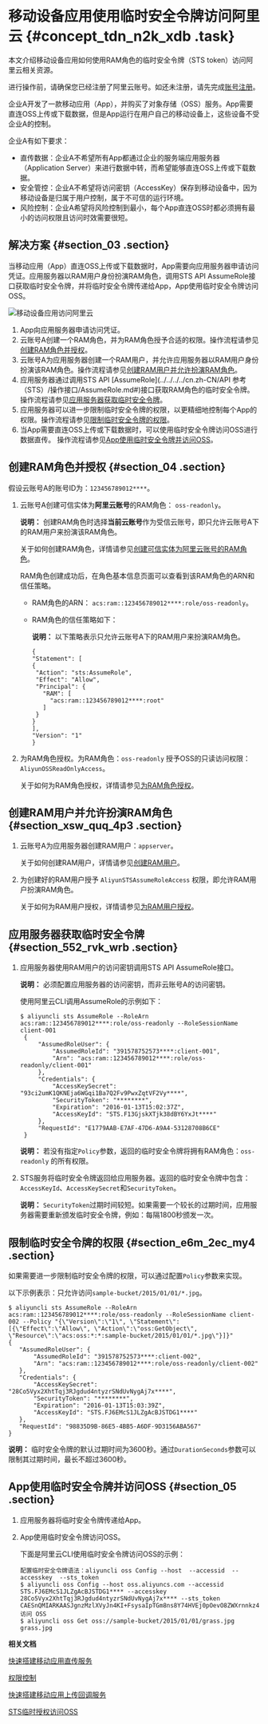 # 移动设备应用使用临时安全令牌访问阿里云 {#concept_tdn_n2k_xdb .task}

本文介绍移动设备应用如何使用RAM角色的临时安全令牌（STS token）访问阿里云相关资源。

进行操作前，请确保您已经注册了阿里云账号。如还未注册，请先完成[账号注册](https://account.aliyun.com/register/register.htm)。

企业A开发了一款移动应用（App），并购买了对象存储（OSS）服务。App需要直连OSS上传或下载数据，但是App运行在用户自己的移动设备上，这些设备不受企业A的控制。

企业A有如下要求：

-   直传数据：企业A不希望所有App都通过企业的服务端应用服务器（Application Server）来进行数据中转，而希望能够直连OSS上传或下载数据。
-   安全管控：企业A不希望将访问密钥（AccessKey）保存到移动设备中，因为移动设备是归属于用户控制，属于不可信的运行环境。
-   风险控制：企业A希望将风险控制到最小，每个App直连OSS时都必须拥有最小的访问权限且访问时效需要很短。

## 解决方案 {#section_03 .section}

当移动应用（App）直连OSS上传或下载数据时，App需要向应用服务器申请访问凭证。应用服务器以RAM用户身份扮演RAM角色，调用STS API AssumeRole接口获取临时安全令牌，并将临时安全令牌传递给App，App使用临时安全令牌访问OSS。

![移动设备应用访问阿里云](http://static-aliyun-doc.oss-cn-hangzhou.aliyuncs.com/assets/img/23775/156897558814407_zh-CN.png)

1.  App向应用服务器申请访问凭证。
2.  云账号A创建一个RAM角色，并为RAM角色授予合适的权限。操作流程请参见[创建RAM角色并授权](#section_04)。
3.  云账号A为应用服务器创建一个RAM用户，并允许应用服务器以RAM用户身份扮演该RAM角色。操作流程请参见[创建RAM用户并允许扮演RAM角色](#section_xsw_quq_4p3)。
4.  应用服务器通过调用STS API [AssumeRole](../../../../cn.zh-CN/API 参考（STS）/操作接口/AssumeRole.md#)接口获取RAM角色的临时安全令牌。操作流程请参见[应用服务器获取临时安全令牌](#section_552_rvk_wrb)。
5.  应用服务器可以进一步限制临时安全令牌的权限，以更精细地控制每个App的权限。操作流程请参见[限制临时安全令牌的权限](#section_e6m_2ec_my4)。
6.  当App需要直连OSS上传或下载数据时，可以使用临时安全令牌访问OSS进行数据直传。 操作流程请参见[App使用临时安全令牌并访问OSS](#section_05)。

## 创建RAM角色并授权 {#section_04 .section}

假设云账号A的账号ID为：`123456789012****`。

1.  云账号A创建可信实体为**阿里云账号**的RAM角色： `oss-readonly`。 

    **说明：** 创建RAM角色时选择**当前云账号**作为受信云账号，即只允许云账号A下的RAM用户来扮演该RAM角色。

    关于如何创建RAM角色，详情请参见[创建可信实体为阿里云账号的RAM角色](../../../../cn.zh-CN/角色管理/创建RAM角色/创建可信实体为阿里云账号的RAM角色.md#)。

    RAM角色创建成功后，在角色基本信息页面可以查看到该RAM角色的ARN和信任策略。

    -   RAM角色的ARN： `acs:ram::123456789012****:role/oss-readonly`。
    -   RAM角色的信任策略如下：

        **说明：** 以下策略表示只允许云账号A下的RAM用户来扮演RAM角色。

        ``` {#codeblock_kfk_t5y_lh4}
        {
        "Statement": [
        {
         "Action": "sts:AssumeRole",
         "Effect": "Allow",
         "Principal": {
           "RAM": [
             "acs:ram::123456789012****:root"
           ]
         }
        }
        ],
        "Version": "1"
        }
        ```

2.  为RAM角色授权。为RAM角色：`oss-readonly` 授予OSS的只读访问权限：`AliyunOSSReadOnlyAccess`。 

    关于如何为RAM角色授权，详情请参见[为RAM角色授权](../../../../cn.zh-CN/角色管理/为RAM角色授权.md#)。


## 创建RAM用户并允许扮演RAM角色 {#section_xsw_quq_4p3 .section}

1.  云账号A为应用服务器创建RAM用户：`appserver`。 

    关于如何创建RAM用户，详情请参见[创建RAM用户](../../../../cn.zh-CN/用户管理/创建RAM用户.md#)。

2.  为创建好的RAM用户授予 `AliyunSTSAssumeRoleAccess` 权限，即允许RAM用户扮演RAM角色。 

    关于如何为RAM用户授权，详情请参见[为RAM用户授权](../../../../cn.zh-CN/用户管理/为RAM用户授权.md#)。


## 应用服务器获取临时安全令牌 {#section_552_rvk_wrb .section}

1.  应用服务器使用RAM用户的访问密钥调用STS API AssumeRole接口。 

    **说明：** 必须配置应用服务器的访问密钥，而非云账号A的访问密钥。

    使用阿里云CLI调用AssumeRole的示例如下：

    ``` {#codeblock_y3u_mom_hiw}
    $ aliyuncli sts AssumeRole --RoleArn acs:ram::123456789012****:role/oss-readonly --RoleSessionName client-001
     {
         "AssumedRoleUser": {
             "AssumedRoleId": "391578752573****:client-001", 
             "Arn": "acs:ram::123456789012****:role/oss-readonly/client-001"
         }, 
         "Credentials": {
             "AccessKeySecret": "93ci2umK1QKNEja6WGqi1Ba7Q2Fv9PwxZqtVF2Vy****", 
             "SecurityToken": "********", 
             "Expiration": "2016-01-13T15:02:37Z", 
             "AccessKeyId": "STS.F13GjskXTjk38dBY6YxJt****"
         }, 
         "RequestId": "E1779AAB-E7AF-47D6-A9A4-53128708B6CE"
     }
    ```

    **说明：** 若没有指定`Policy`参数，返回的临时安全令牌将拥有RAM角色：`oss-readonly` 的所有权限。

2.  STS服务将临时安全令牌返回给应用服务器。返回的临时安全令牌中包含：`AccessKeyId`、`AccessKeySecret`和`SecurityToken`。 

    **说明：** `SecurityToken`过期时间较短。如果需要一个较长的过期时间，应用服务器需要重新颁发临时安全令牌，例如：每隔1800秒颁发一次。


## 限制临时安全令牌的权限 {#section_e6m_2ec_my4 .section}

如果需要进一步限制临时安全令牌的权限，可以通过配置`Policy`参数来实现。

以下示例表示：只允许访问`sample-bucket/2015/01/01/*.jpg`。

``` {#codeblock_c2c_5g6_s6d}
$ aliyuncli sts AssumeRole --RoleArn acs:ram::123456789012****:role/oss-readonly --RoleSessionName client-002 --Policy "{\"Version\":\"1\", \"Statement\": [{\"Effect\":\"Allow\", \"Action\":\"oss:GetObject\", \"Resource\":\"acs:oss:*:*:sample-bucket/2015/01/01/*.jpg\"}]}"
{
   "AssumedRoleUser": {
       "AssumedRoleId": "391578752573****:client-002", 
       "Arn": "acs:ram::123456789012****:role/oss-readonly/client-002"
   }, 
   "Credentials": {
       "AccessKeySecret": "28Co5Vyx2XhtTqj3RJgdud4ntyzrSNdUvNygAj7x****", 
       "SecurityToken": "********", 
       "Expiration": "2016-01-13T15:03:39Z", 
       "AccessKeyId": "STS.FJ6EMcS1JLZgAcBJSTDG1****"
   }, 
   "RequestId": "98835D9B-86E5-4BB5-A6DF-9D3156ABA567"
}
```

**说明：** 临时安全令牌的默认过期时间为3600秒。通过`DurationSeconds`参数可以限制其过期时间，最长不超过3600秒。

## App使用临时安全令牌并访问OSS {#section_05 .section}

1.  应用服务器将临时安全令牌传递给App。
2.  App使用临时安全令牌访问OSS。 

    下面是阿里云CLI使用临时安全令牌访问OSS的示例：

    ``` {#codeblock_slj_2wi_ll5}
    配置临时安全令牌语法：aliyuncli oss Config --host  --accessid  --accesskey  --sts_token 
    $ aliyuncli oss Config --host oss.aliyuncs.com --accessid STS.FJ6EMcS1JLZgAcBJSTDG1**** --accesskey 28Co5Vyx2XhtTqj3RJgdud4ntyzrSNdUvNygAj7x**** --sts_token CAESnQMIARKAASJgnzMzlXVyJn4KI+FsysaIpTGm8ns8Y74HVEj0pOevO8ZWXrnnkz4a4rBEPBAdFkh3197GUsprujsiU78FkszxhnQPKkQKcyvPihoXqKvuukrQ/Uoudk31KAJEz5o2EjlNUREcxWjRDRSISMzkxNTc4NzUyNTczOTcyODU0KgpjbGllbnQtMDAxMKmZxIHBKjoGUnNhTUQ1Qn8KATEaegoFQWxsb3cSJwoMQWN0aW9uRXF1YWxzEgZBY3Rpb24aDwoNb3NzOkdldE9iamVjdBJICg5SZXNvdXJjZUVxdWFscxIIUmVzb3VyY2UaLAoqYWNzOm9zczoqOio6c2FtcGxlLWJ1Y2tldC8yMDE1LzAxLzAxLyouanBnSgU0MzI3NFIFMjY4NDJaD0Fzc3VtZWRSb2xlVXNlcmAAahIzOTE1Nzg3NTI1NzM5NzI4NTRyCWVjcy1hZG1pbnjgxt7Cj/bo****
    访问 OSS
    $ aliyuncli oss Get oss://sample-bucket/2015/01/01/grass.jpg grass.jpg
    ```


**相关文档**  


[快速搭建移动应用直传服务](../../../../cn.zh-CN/最佳实践/移动应用端直传实践/快速搭建移动应用直传服务.md#)

[权限控制](../../../../cn.zh-CN/最佳实践/移动应用端直传实践/权限控制.md#)

[快速搭建移动应用上传回调服务](../../../../cn.zh-CN/最佳实践/移动应用端直传实践/快速搭建移动应用上传回调服务.md#)

[STS临时授权访问OSS](../../../../cn.zh-CN/开发指南/身份认证/STS临时授权访问OSS.md#)

